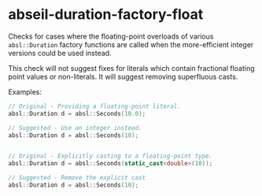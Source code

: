 # abseil-duration-factory-float

Checks for cases where the floating-point overloads of various
`absl::Duration` factory functions are called when the more-efficient
integer versions could be used instead.

This check will not suggest fixes for literals which contain fractional
floating point values or non-literals. It will suggest removing
superfluous casts.

Examples:

``` c++
// Original - Providing a floating-point literal.
absl::Duration d = absl::Seconds(10.0);

// Suggested - Use an integer instead.
absl::Duration d = absl::Seconds(10);


// Original - Explicitly casting to a floating-point type.
absl::Duration d = absl::Seconds(static_cast<double>(10));

// Suggested - Remove the explicit cast
absl::Duration d = absl::Seconds(10);
```
